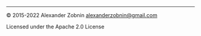 ---
:copyright: 2015-2022 Alexander Zobnin alexanderzobnin@gmail.com

Licensed under the Apache 2.0 License
